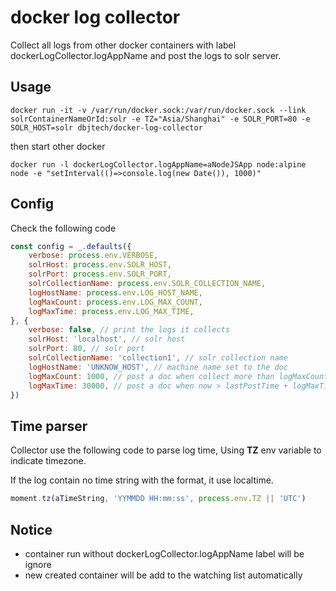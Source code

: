# docker log collector

Collect all logs from other docker containers with label dockerLogCollector.logAppName and post the logs to solr server.

## Usage

```
docker run -it -v /var/run/docker.sock:/var/run/docker.sock --link solrContainerNameOrId:solr -e TZ="Asia/Shanghai" -e SOLR_PORT=80 -e SOLR_HOST=solr dbjtech/docker-log-collector
```

then start other docker

```
docker run -l dockerLogCollector.logAppName=aNodeJSApp node:alpine node -e "setInterval(()=>console.log(new Date()), 1000)"
```

## Config

Check the following code

```js
const config = _.defaults({
	verbose: process.env.VERBOSE,
	solrHost: process.env.SOLR_HOST,
	solrPort: process.env.SOLR_PORT,
	solrCollectionName: process.env.SOLR_COLLECTION_NAME,
	logHostName: process.env.LOG_HOST_NAME,
	logMaxCount: process.env.LOG_MAX_COUNT,
	logMaxTime: process.env.LOG_MAX_TIME,
}, {
	verbose: false, // print the logs it collects
	solrHost: 'localhost', // solr host
	solrPort: 80, // solr port
	solrCollectionName: 'collection1', // solr collection name
	logHostName: 'UNKNOW_HOST', // machine name set to the doc
	logMaxCount: 1000, // post a doc when collect more than logMaxCount lines
	logMaxTime: 30000, // post a doc when now > lastPostTime + logMaxTime, unit ms
})
```

## Time parser

Collector use the following code to parse log time, Using **TZ** env variable to indicate timezone.

If the log contain no time string with the format, it use localtime.

```js
moment.tz(aTimeString, 'YYMMDD HH:mm:ss', process.env.TZ || 'UTC')
```

## Notice

- container run without dockerLogCollector.logAppName label will be ignore
- new created container will be add to the watching list automatically
